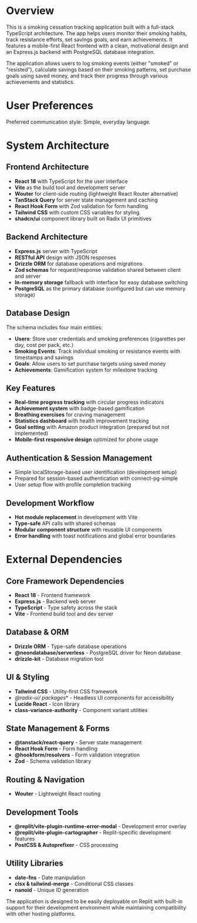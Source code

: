 # Overview

This is a smoking cessation tracking application built with a full-stack TypeScript architecture. The app helps users monitor their smoking habits, track resistance efforts, set savings goals, and earn achievements. It features a mobile-first React frontend with a clean, motivational design and an Express.js backend with PostgreSQL database integration.

The application allows users to log smoking events (either "smoked" or "resisted"), calculate savings based on their smoking patterns, set purchase goals using saved money, and track their progress through various achievements and statistics.

# User Preferences

Preferred communication style: Simple, everyday language.

# System Architecture

## Frontend Architecture
- **React 18** with TypeScript for the user interface
- **Vite** as the build tool and development server
- **Wouter** for client-side routing (lightweight React Router alternative)
- **TanStack Query** for server state management and caching
- **React Hook Form** with Zod validation for form handling
- **Tailwind CSS** with custom CSS variables for styling
- **shadcn/ui** component library built on Radix UI primitives

## Backend Architecture
- **Express.js** server with TypeScript
- **RESTful API** design with JSON responses
- **Drizzle ORM** for database operations and migrations
- **Zod schemas** for request/response validation shared between client and server
- **In-memory storage** fallback with interface for easy database switching
- **PostgreSQL** as the primary database (configured but can use memory storage)

## Database Design
The schema includes four main entities:
- **Users**: Store user credentials and smoking preferences (cigarettes per day, cost per pack, etc.)
- **Smoking Events**: Track individual smoking or resistance events with timestamps and savings
- **Goals**: Allow users to set purchase targets using saved money
- **Achievements**: Gamification system for milestone tracking

## Key Features
- **Real-time progress tracking** with circular progress indicators
- **Achievement system** with badge-based gamification
- **Breathing exercises** for craving management
- **Statistics dashboard** with health improvement tracking
- **Goal setting** with Amazon product integration (prepared but not implemented)
- **Mobile-first responsive design** optimized for phone usage

## Authentication & Session Management
- Simple localStorage-based user identification (development setup)
- Prepared for session-based authentication with connect-pg-simple
- User setup flow with profile completion tracking

## Development Workflow
- **Hot module replacement** in development with Vite
- **Type-safe** API calls with shared schemas
- **Modular component structure** with reusable UI components
- **Error handling** with toast notifications and global error boundaries

# External Dependencies

## Core Framework Dependencies
- **React 18** - Frontend framework
- **Express.js** - Backend web server
- **TypeScript** - Type safety across the stack
- **Vite** - Frontend build tool and dev server

## Database & ORM
- **Drizzle ORM** - Type-safe database operations
- **@neondatabase/serverless** - PostgreSQL driver for Neon database
- **drizzle-kit** - Database migration tool

## UI & Styling
- **Tailwind CSS** - Utility-first CSS framework
- **@radix-ui/* packages** - Headless UI components for accessibility
- **Lucide React** - Icon library
- **class-variance-authority** - Component variant utilities

## State Management & Forms
- **@tanstack/react-query** - Server state management
- **React Hook Form** - Form handling
- **@hookform/resolvers** - Form validation integration
- **Zod** - Schema validation library

## Routing & Navigation
- **Wouter** - Lightweight React routing

## Development Tools
- **@replit/vite-plugin-runtime-error-modal** - Development error overlay
- **@replit/vite-plugin-cartographer** - Replit-specific development features
- **PostCSS & Autoprefixer** - CSS processing

## Utility Libraries
- **date-fns** - Date manipulation
- **clsx & tailwind-merge** - Conditional CSS classes
- **nanoid** - Unique ID generation

The application is designed to be easily deployable on Replit with built-in support for their development environment while maintaining compatibility with other hosting platforms.